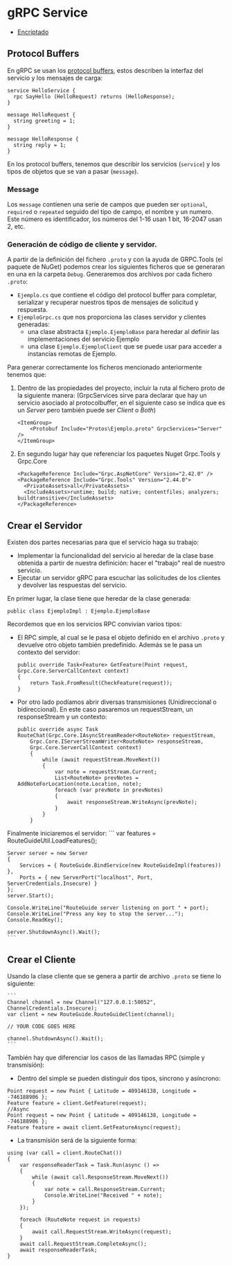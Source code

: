 ﻿# gRPC Service

- [Encriptado](https://github.com/balalofernandez/gRPC-example/encryption.md)

## Protocol Buffers

En gRPC se usan los [protocol buffers](https://developers.google.com/protocol-buffers/docs/overview), estos describen la interfaz del servicio y los mensajes de carga:

```
service HelloService {
  rpc SayHello (HelloRequest) returns (HelloResponse);
}

message HelloRequest {
  string greeting = 1;
}

message HelloResponse {
  string reply = 1;
}
```

En los protocol buffers, tenemos que describir los servicios (`service`) y los tipos de objetos que se van a pasar (`message`).

### Message

Los `message` contienen una serie de campos que pueden ser `optional`, `required` o `repeated` seguido del tipo de campo, el nombre y un numero. Este número es identificador, los números del 1-16 usan 1 bit, 16-2047 usan 2, etc.

### Generación de código de cliente y servidor.

A partir de la definición del fichero `.proto` y con la ayuda de GRPC.Tools (el paquete de NuGet) podemos crear los siguientes ficheros que se generaran en una en la carpeta `Debug`. Generaremos dos archivos por cada fichero `.proto`:
- `Ejemplo.cs` que contiene el código del protocol buffer para completar, serializar y recuperar nuestros tipos de mensajes de solicitud y respuesta.
- `EjemploGrpc.cs` que nos proporciona las clases servidor y clientes generadas:
	+ una clase abstracta `Ejemplo.EjemploBase` para heredar al definir las implementaciones del servicio Ejemplo
	+ una clase `Ejemplo.EjemploClient` que se puede usar para acceder a instancias remotas de Ejemplo.


Para generar correctamente los ficheros mencionado anteriormente tenemos que:
1. Dentro de las propiedades del proyecto, incluir la ruta al fichero proto de la siguiente manera: (GrpcServices sirve para declarar que hay un servicio asociado al protocolbuffer, en el siguiente caso se indica que es un _Server_ pero también puede ser _Client_ o _Both_)
	```
	<ItemGroup>
		<Protobuf Include="Protos\Ejemplo.proto" GrpcServices="Server" />
	</ItemGroup>
	```
2. En segundo lugar hay que referenciar los paquetes Nuget Grpc.Tools y Grpc.Core
	```
    <PackageReference Include="Grpc.AspNetCore" Version="2.42.0" />
    <PackageReference Include="Grpc.Tools" Version="2.44.0">
      <PrivateAssets>all</PrivateAssets>
      <IncludeAssets>runtime; build; native; contentfiles; analyzers; buildtransitive</IncludeAssets>
    </PackageReference>
	```
## Crear el Servidor

Existen dos partes necesarias para que el servicio haga su trabajo:
- Implementar la funcionalidad del servicio al heredar de la clase base obtenida a partir de nuestra definición: hacer el "trabajo" real de nuestro servicio.
- Ejecutar un servidor gRPC para escuchar las solicitudes de los clientes y devolver las respuestas del servicio. 

En primer lugar, la clase tiene que heredar de la clase generada:
```
public class EjemploImpl : Ejemplo.EjemploBase
```

Recordemos que en los servicios RPC convivían varios tipos:
- El RPC simple, al cual se le pasa el objeto definido en el archivo `.proto` y devuelve otro objeto también predefinido. Además se le pasa un contexto del servidor:
	```
    public override Task<Feature> GetFeature(Point request, Grpc.Core.ServerCallContext context)
	{
		return Task.FromResult(CheckFeature(request));
	}
	```
- Por otro lado podíamos abrir diversas transmisiones (Unidireccional o bidireccional). En este caso pasaremos un requestStream, un responseStream y un contexto:
	```
	public override async Task RouteChat(Grpc.Core.IAsyncStreamReader<RouteNote> requestStream,
		Grpc.Core.IServerStreamWriter<RouteNote> responseStream,
		Grpc.Core.ServerCallContext context)
		{
			while (await requestStream.MoveNext())
			{
				var note = requestStream.Current;
				List<RouteNote> prevNotes = AddNoteForLocation(note.Location, note);
				foreach (var prevNote in prevNotes)
				{
					await responseStream.WriteAsync(prevNote);
				}
			}
		}
	```

Finalmente iniciaremos el servidor:
	```
	var features = RouteGuideUtil.LoadFeatures();

	Server server = new Server
	{
		Services = { RouteGuide.BindService(new RouteGuideImpl(features)) },
		Ports = { new ServerPort("localhost", Port, ServerCredentials.Insecure) }
	};
	server.Start();

	Console.WriteLine("RouteGuide server listening on port " + port);
	Console.WriteLine("Press any key to stop the server...");
	Console.ReadKey();

	server.ShutdownAsync().Wait();
	```
	
## Crear el Cliente

Usando la clase cliente que se genera a partir de archivo `.proto` se tiene lo siguiente:

	```
	Channel channel = new Channel("127.0.0.1:50052", ChannelCredentials.Insecure);
	var client = new RouteGuide.RouteGuideClient(channel);

	// YOUR CODE GOES HERE

	channel.ShutdownAsync().Wait();
	```

También hay que diferenciar los casos de las llamadas RPC (simple y transmisión):
- Dentro del simple se pueden distinguir dos tipos, síncrono y asíncrono:
```
Point request = new Point { Latitude = 409146138, Longitude = -746188906 };
Feature feature = client.GetFeature(request);
//Async
Point request = new Point { Latitude = 409146138, Longitude = -746188906 };
Feature feature = await client.GetFeatureAsync(request);
```
- La transmisión será de la siguiente forma:
```
using (var call = client.RouteChat())
{
    var responseReaderTask = Task.Run(async () =>
    {
        while (await call.ResponseStream.MoveNext())
        {
            var note = call.ResponseStream.Current;
            Console.WriteLine("Received " + note);
        }
    });

    foreach (RouteNote request in requests)
    {
        await call.RequestStream.WriteAsync(request);
    }
    await call.RequestStream.CompleteAsync();
    await responseReaderTask;
}
```
